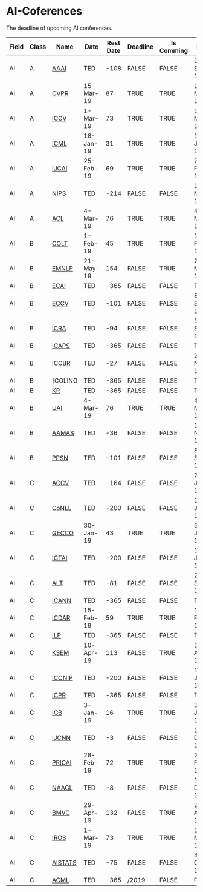 # AI-Coferences
The deadline of upcoming AI conferences.


Field | Class | Name | Date | Rest Date | Deadline | Is Comming | Date
 ----- | ----- | ------| ---------- | ------ | ------ | ----- | ------  
AI|A|[AAAI]() |TED|-108|FALSE|FALSE|1-Sep-18
AI|A|[CVPR](http://cvpr2019.thecvf.com/program/doctoral_consortium) |15-Mar-19|87 | TRUE|TRUE|15-Mar-19
AI|A|[ICCV](http://iccv2019.thecvf.com/submission/main_conference/author_guidelines#submission_guidelines) |1-Mar-19|73|TRUE|TRUE|1-Mar-19
AI|A|[ICML](https://icml.cc/Conferences/2019/CallForPapers) |18-Jan-19|31 | TRUE|TRUE|18-Jan-19
AI|A|[IJCAI](https://ijcai19.org/)|25-Feb-19|69|TRUE|TRUE|25-Feb-19
AI|A|[NIPS](https://neurips.cc/Conferences/2018/Dates) |TED|-214 | FALSE|FALSE|18-May-18
AI|A|[ACL](http://www.acl2019.org/EN/index.xhtml)  |4-Mar-19|76 | TRUE|TRUE|4-Mar-19
AI|B|[COLT]() |1-Feb-19|45|TRUE|TRUE|1-Feb-19
AI|B|[EMNLP](https://www.emnlp-ijcnlp2019.org/)|21-May-19|154 | FALSE|TRUE|21-May-19
AI|B|[ECAI]() |TED|-365|FALSE|FALSE|TED
AI|B|[ECCV]() |TED|-101|FALSE|FALSE|8-Sep-18
AI|B|[ICRA](https://www.icra2019.org/contribute/call-for-papers) |TED|-94|FALSE|FALSE|15-Sep-18
AI|B|[ICAPS]()|TED|-365|FALSE|FALSE|TED
AI|B|[ICCBR](https://icaps19.icaps-conference.org/)|TED|-27 | FALSE|FALSE|21-Nov-18
AI|B|[COLING|TED|-365|FALSE|FALSE|TBD
AI|B|[KR]()|TED|-365|FALSE|FALSE|TBD
AI|B|[UAI](http://auai.org/uai2019/cfp.php)|4-Mar-19|76 | TRUE|TRUE|4-Mar-19
AI|B|[AAMAS](http://aamas2019.encs.concordia.ca/)|TED|-36 | FALSE|FALSE|12-Nov-18
AI|B|[PPSN]()|TED|-101|FALSE|FALSE|8-Sep-18
AI|C|[ACCV]()|TED|-164|FALSE|FALSE|7-Jul-18
AI|C|[CoNLL](http://www.conll.org/)|TED|-200 | FALSE|FALSE|1-Jun-18
AI|C|[GECCO](https://gecco-2019.sigevo.org/index.html/Call+for+Papers)|30-Jan-19|43 | TRUE|TRUE|30-Jan-19
AI|C|[ICTAI](http://ictai2018.org)|TED|-200 | FALSE|FALSE|1-Jun-18
AI|C|[ALT](http://alt2019.algorithmiclearningtheory.org)|TED|-81 | FALSE|FALSE|28-Sep-18
AI|C|[ICANN](https://e-nns.org/icann2019/)|TED|-365 | FALSE|FALSE|TBD
AI|C|[ICDAR](http://icdar2019.org/)|15-Feb-19|59 | TRUE|TRUE|15-Feb-19
AI|C|[ILP]()|TED|-365|FALSE|FALSE|TBD
AI|C|[KSEM](http://www.ksem.conferences.academy/)|10-Apr-19|113 | FALSE|TRUE|10-Apr-19
AI|C|[ICONIP](https://conference.cs.cityu.edu.hk/iconip)|TED|-200 | FALSE|FALSE|1-Jun-18
AI|C|[ICPR](https://iapr.org/conferences)|TED|-365 | FALSE|FALSE|TBD
AI|C|[ICB](http://www.icb2019.org/)|3-Jan-19|16 | TRUE|TRUE|3-Jan-19
AI|C|[IJCNN](https://www.ijcnn.org)|TED|-3 | FALSE|FALSE|15-Dec-18
AI|C|[PRICAI](https://www.pricai.org/2019)|28-Feb-19|72 | TRUE|TRUE|28-Feb-19
AI|C|[NAACL](http://naacl2019.org)|TED|-8 | FALSE|FALSE|10-Dec-18
AI|C|[BMVC](http://bmvc2019.org)|29-Apr-19|132 | FALSE|TRUE|29-Apr-19
AI|C|[IROS](http://www.cityu.edu.hk/iros2019)|1-Mar-19|73 | TRUE|TRUE|1-Mar-19
AI|C|[AISTATS](http://www.aistats.org)|TED|-75 | FALSE|FALSE|4-Oct-18
AI|C|[ACML](http://www.acml-conf.org)|TED|-365|/2019|FALSE|FALSE|TBD
